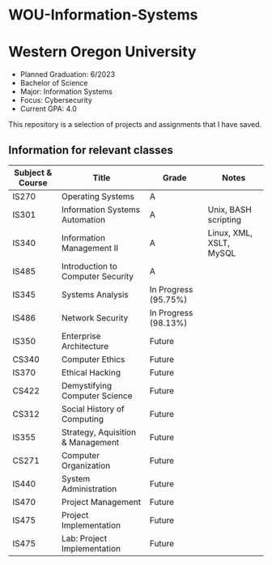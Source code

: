 # WOU-Information-Systems

# Western Oregon University
- Planned Graduation: 6/2023
- Bachelor of Science
- Major: Information Systems
- Focus: Cybersecurity
- Current GPA: 4.0

This repository is a selection of projects and assignments that I have saved.

## Information for relevant classes
| **Subject & Course** | **Title** | **Grade** | **Notes** |
| -------------------- | --------- | --------- | --------- |
| IS270 | Operating Systems | A |  |
| IS301 | Information Systems Automation | A | Unix, BASH scripting |
| IS340 | Information Management II | A | Linux, XML, XSLT, MySQL |
| IS485 | Introduction to Computer Security | A |  |
| IS345 | Systems Analysis | In Progress (95.75%) |  |
| IS486 | Network Security | In Progress (98.13%) |  |
| IS350 | Enterprise Architecture | Future |  |
| CS340 | Computer Ethics | Future |  |
| IS370 | Ethical Hacking | Future |  |
| CS422 | Demystifying Computer Science | Future |  |
| CS312 | Social History of Computing | Future |  |
| IS355 | Strategy, Aquisition & Management | Future |  |
| CS271 | Computer Organization | Future |  |
| IS440 | System Administration | Future |  |
| IS470 | Project Management | Future |  |
| IS475 | Project Implementation | Future |  |
| IS475 | Lab: Project Implementation | Future |  |
